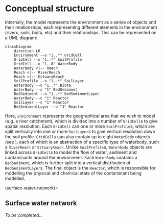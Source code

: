 # Conceptual structure

Internally, the model represents the environment as a series of objects and their relationships, each representing different elements in the environment (rivers, soils, biota, etc) and their relationships. This can be represented on a UML diagram:

```{mermaid}
classDiagram
    direction LR
    Environment --o "1..*" GridCell
    GridCell --o "1..*" SoilProfile
    GridCell --o "1..8" WaterBody
    WaterBody <|-- Reach
    Reach <|-- RiverReach
    Reach <|-- EstuaryReach
    SoilProfile --o "1..*" SoilLayer
    WaterBody --o "1..*" Biota
    WaterBody --o "1" BedSediment
    BedSediment --o "1..*" BedSedimentLayer
    WaterBody --o "1" Reactor
    SoilLayer --o "1" Reactor
    BedSedimentLayer --o "1" Reactor
```

Here, `Environment` represents the geographical area that we wish to model (e.g. a river catchment), which is divided into a number of `GridCell`s to give spatial resolution. Each `GridCell` can one or more `SoilProfile`s, which are split vertically into one or more `SoilLayer`s to give vertical resolution down the soil profile. `GridCell`s can also contain up to eight `WaterBody` objects (see [](surface-water-network)), each of which is an abstraction of a specific type of waterbody, such a `RiverReach` or `EstuaryReach`. Unlike `SoilProfile`s, `WaterBody` objects are linked across `GridCell`s to model the flow of water, sediment and contaminants around the environment. Each `WaterBody` contains a `BedSediment`, which is further split into a vertical distribution of `BedSedimentLayer`s. The final object is the `Reactor`, which is responsible for modelling the physical and chemical state of the contaminant being modelled.

(surface-water-network)=
## Surface water network

*To be completed...*